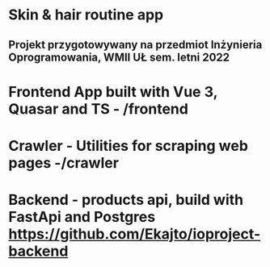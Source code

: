# Skin & hair routine app

## Projekt przygotowywany na przedmiot Inżynieria Oprogramowania, WMII UŁ sem. letni 2022

# Frontend App built with Vue 3, Quasar and TS - /frontend
# Crawler - Utilities for scraping web pages -/crawler
# Backend - products api, build with FastApi and Postgres https://github.com/Ekajto/ioproject-backend
